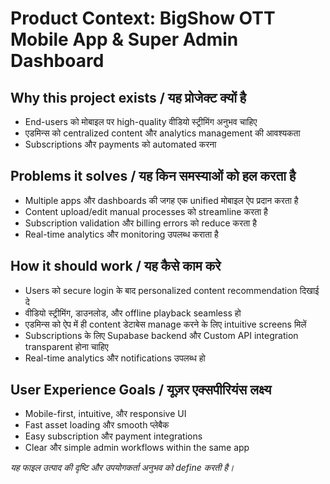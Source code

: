 # Product Context: BigShow OTT Mobile App & Super Admin Dashboard

## Why this project exists / यह प्रोजेक्ट क्यों है
- End-users को मोबाइल पर high-quality वीडियो स्ट्रीमिंग अनुभव चाहिए
- एडमिन्स को centralized content और analytics management की आवश्यकता
- Subscriptions और payments को automated करना

## Problems it solves / यह किन समस्याओं को हल करता है
- Multiple apps और dashboards की जगह एक unified मोबाइल ऐप प्रदान करता है
- Content upload/edit manual processes को streamline करता है
- Subscription validation और billing errors को reduce करता है
- Real-time analytics और monitoring उपलब्ध कराता है

## How it should work / यह कैसे काम करे
- Users को secure login के बाद personalized content recommendation दिखाई दे
- वीडियो स्ट्रीमिंग, डाउनलोड, और offline playback seamless हो
- एडमिन्स को ऐप में ही content डेटाबेस manage करने के लिए intuitive screens मिलें
- Subscriptions के लिए Supabase backend और Custom API integration transparent होना चाहिए
- Real-time analytics और notifications उपलब्ध हो

## User Experience Goals / यूज़र एक्सपीरियंस लक्ष्य
- Mobile-first, intuitive, और responsive UI
- Fast asset loading और smooth प्लेबैक
- Easy subscription और payment integrations
- Clear और simple admin workflows within the same app

*यह फाइल उत्पाद की दृष्टि और उपयोगकर्ता अनुभव को define करती है।* 